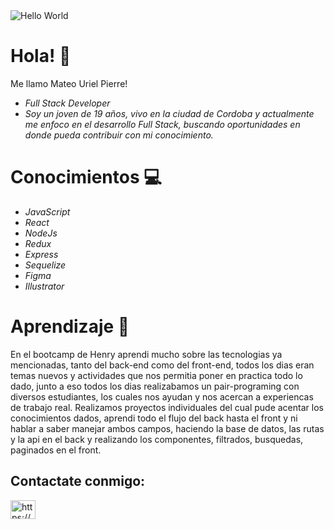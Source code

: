 <img src = 'https://cdn-images-1.medium.com/max/2600/1*0KFB17_NGTPB0XWyc4BSgQ.jpeg' alt = 'Hello World'/>
<h1>Hola! 👋</h1>

Me llamo Mateo Uriel Pierre!
- <i> Full Stack Developer </i>
- <i>Soy un joven de 19 años, vivo en la ciudad de Cordoba y actualmente me enfoco en el desarrollo Full Stack, buscando oportunidades en donde pueda contribuir con mi conocimiento. </i> 

<h1>Conocimientos 💻</h1>

- <i> JavaScript</i>
- <i> React </i>
- <i> NodeJs </i>
- <i> Redux</i>
- <i> Express </i>
- <i> Sequelize </i>
- <i> Figma </i>
- <i> Illustrator </i>

<h1>Aprendizaje 🌱</h1>
En el bootcamp de Henry aprendi mucho sobre las tecnologias ya mencionadas, tanto del back-end como del front-end, todos los dias eran temas nuevos y actividades que nos permitia poner en practica todo lo dado, junto a eso todos los dias realizabamos un pair-programing con diversos estudiantes, los cuales nos ayudan y nos acercan a experiencas de trabajo real. Realizamos proyectos individuales del cual pude acentar los conocimientos dados, aprendi todo el flujo del back hasta el front y ni hablar a saber manejar ambos campos, haciendo la base de datos, las rutas y la api en el back y realizando los componentes, filtrados, busquedas, paginados en el front.
<h2>Contactate conmigo:</h2>
<a href="https://linkedin.com/in/mateo-pierre/" target="_blank"><img align="center" src="https://cdn.jsdelivr.net/npm/simple-icons@3.0.1/icons/linkedin.svg" alt="https://www.linkedin.com/in/mateo-pierre/" height="30" width="40" /></a>

